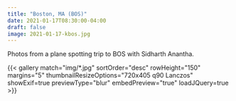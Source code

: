 ```yaml
---
title: "Boston, MA (BOS)"
date: 2021-01-17T08:30:00-04:00
draft: false
image: 2021-01-17-kbos.jpg
---
```


Photos from a plane spotting trip to BOS with Sidharth Anantha.

<!--more-->

{{< gallery match="img/*.jpg" sortOrder="desc" rowHeight="150" margins="5" thumbnailResizeOptions="720x405 q90 Lanczos" showExif=true previewType="blur" embedPreview="true" loadJQuery=true >}}